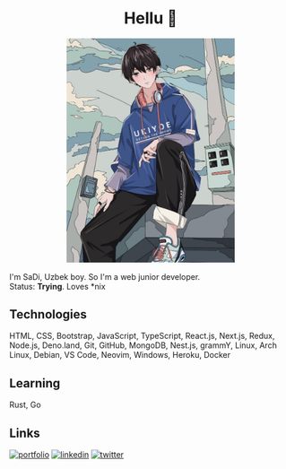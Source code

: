 <h1 align="center">Hellu 🔕</h1>
<p align="center"><img width="300" src="image/anime.jpg" />
</p>

I'm SaDi, Uzbek boy. So I'm a web junior developer.
<br />
Status: <b>Trying</b>. Loves \*nix

<h2>Technologies</h2>
HTML, CSS, Bootstrap, JavaScript, TypeScript, React.js, Next.js, Redux, Node.js, Deno.land, Git, GitHub, MongoDB, Nest.js, grammY, Linux, Arch Linux, Debian, VS Code, Neovim, Windows, Heroku, Docker

<h2>Learning</h2>
Rust, Go

<h2>Links</h2>
<a href="https://sad1go0.vercel.app/"><img alt="portfolio" src="https://img.shields.io/badge/my_portfolio-000?style=for-the-badge&logo=ko-fi&logoColor=white" /></a>
<a href="https://www.linkedin.com/in/sayidulloh-abbasov-794b4b237"><img alt="linkedin" src="https://img.shields.io/badge/linkedin-0A66C2?style=for-the-badge&logo=linkedin&logoColor=white" /></a>
<a href="https://twitter.com/sad1go0"><img alt="twitter" src="https://img.shields.io/badge/twitter-1DA1F2?style=for-the-badge&logo=twitter&logoColor=white" /></a>
